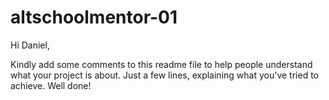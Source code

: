 # altschoolmentor-01
Hi Daniel, 

Kindly add some comments to this readme file to help people understand what your project is about.
Just a few lines, explaining what you've tried to achieve.
Well done!

